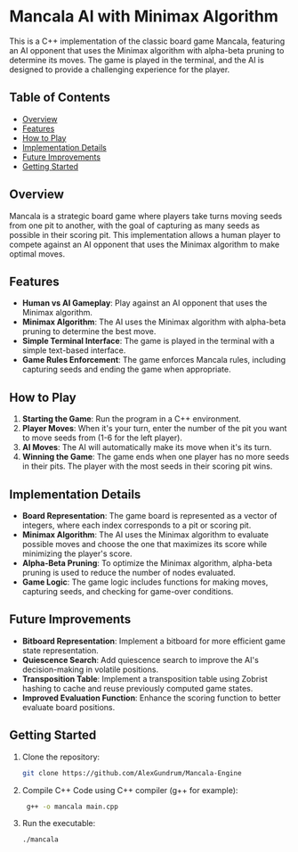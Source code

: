 # Mancala AI with Minimax Algorithm

This is a C++ implementation of the classic board game Mancala, featuring an AI opponent that uses the Minimax algorithm with alpha-beta pruning to determine its moves. The game is played in the terminal, and the AI is designed to provide a challenging experience for the player.

## Table of Contents
- [Overview](#overview)
- [Features](#features)
- [How to Play](#how-to-play)
- [Implementation Details](#implementation-details)
- [Future Improvements](#future-improvements)
- [Getting Started](#getting-started)

## Overview
Mancala is a strategic board game where players take turns moving seeds from one pit to another, with the goal of capturing as many seeds as possible in their scoring pit. This implementation allows a human player to compete against an AI opponent that uses the Minimax algorithm to make optimal moves.

## Features
- **Human vs AI Gameplay**: Play against an AI opponent that uses the Minimax algorithm.
- **Minimax Algorithm**: The AI uses the Minimax algorithm with alpha-beta pruning to determine the best move.
- **Simple Terminal Interface**: The game is played in the terminal with a simple text-based interface.
- **Game Rules Enforcement**: The game enforces Mancala rules, including capturing seeds and ending the game when appropriate.

## How to Play
1. **Starting the Game**: Run the program in a C++ environment.
2. **Player Moves**: When it's your turn, enter the number of the pit you want to move seeds from (1-6 for the left player).
3. **AI Moves**: The AI will automatically make its move when it's its turn.
4. **Winning the Game**: The game ends when one player has no more seeds in their pits. The player with the most seeds in their scoring pit wins.

## Implementation Details
- **Board Representation**: The game board is represented as a vector of integers, where each index corresponds to a pit or scoring pit.
- **Minimax Algorithm**: The AI uses the Minimax algorithm to evaluate possible moves and choose the one that maximizes its score while minimizing the player's score.
- **Alpha-Beta Pruning**: To optimize the Minimax algorithm, alpha-beta pruning is used to reduce the number of nodes evaluated.
- **Game Logic**: The game logic includes functions for making moves, capturing seeds, and checking for game-over conditions.

## Future Improvements
- **Bitboard Representation**: Implement a bitboard for more efficient game state representation.
- **Quiescence Search**: Add quiescence search to improve the AI's decision-making in volatile positions.
- **Transposition Table**: Implement a transposition table using Zobrist hashing to cache and reuse previously computed game states.
- **Improved Evaluation Function**: Enhance the scoring function to better evaluate board positions.

## Getting Started
1. Clone the repository:
   ```bash
   git clone https://github.com/AlexGundrum/Mancala-Engine
   ```
2. Compile C++ Code using C++ compiler (g++ for example):
   ```bash
    g++ -o mancala main.cpp
   ```
3. Run the executable:
   ```bash
   ./mancala
   ```
